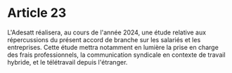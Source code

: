 # Article 23

  
L'Adesatt réalisera, au cours de l'année 2024, une étude relative aux répercussions du présent accord de branche sur les salariés et les entreprises. Cette étude mettra notamment en lumière la prise en charge des frais professionnels, la communication syndicale en contexte de travail hybride, et le télétravail depuis l'étranger.

